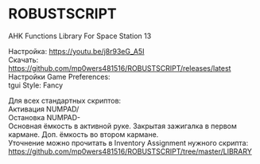 # ROBUSTSCRIPT
AHK Functions Library For Space Station 13

Настройка: https://youtu.be/j8r93eG_A5I  
Скачать: https://github.com/mp0wers481516/ROBUSTSCRIPT/releases/latest  
Настройки Game Preferences:  
tgui Style: Fancy

Для всех стандартных скриптов:  
Активация NUMPAD/  
Остановка NUMPAD-  
Основная ёмкость в активной руке. Закрытая зажигалка в первом кармане. Доп. ёмкость во втором кармане.  
Уточнение можно прочитать в Inventory Assignment нужного скрипта: https://github.com/mp0wers481516/ROBUSTSCRIPT/tree/master/LIBRARY
